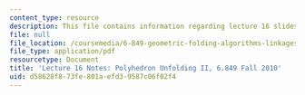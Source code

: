 ```yaml
---
content_type: resource
description: This file contains information regarding lecture 16 slides.
file: null
file_location: /coursemedia/6-849-geometric-folding-algorithms-linkages-origami-polyhedra-fall-2012/d58628f873fe801aefd39587c06f02f4_MIT6_849F12_L16.pdf
file_type: application/pdf
resourcetype: Document
title: 'Lecture 16 Notes: Polyhedron Unfolding II, 6.849 Fall 2010'
uid: d58628f8-73fe-801a-efd3-9587c06f02f4
---
```

